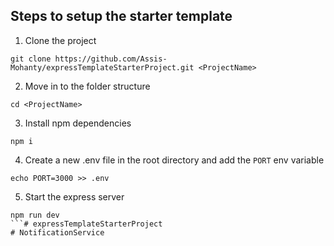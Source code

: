 ## Steps to setup the starter template

1. Clone the project

```
git clone https://github.com/Assis-Mohanty/expressTemplateStarterProject.git <ProjectName>
```

2. Move in to the folder structure

```
cd <ProjectName>
```

3. Install npm dependencies

```
npm i
```

4. Create a new .env file in the root directory and add the `PORT` env variable

```
echo PORT=3000 >> .env
```

5. Start the express server

```
npm run dev
```# expressTemplateStarterProject
# NotificationService
